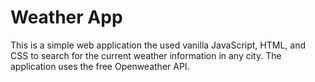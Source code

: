 # Weather App

This is a simple web application the used vanilla JavaScript, HTML, and CSS to search for the current weather information in any city. The application uses the free Openweather API.
